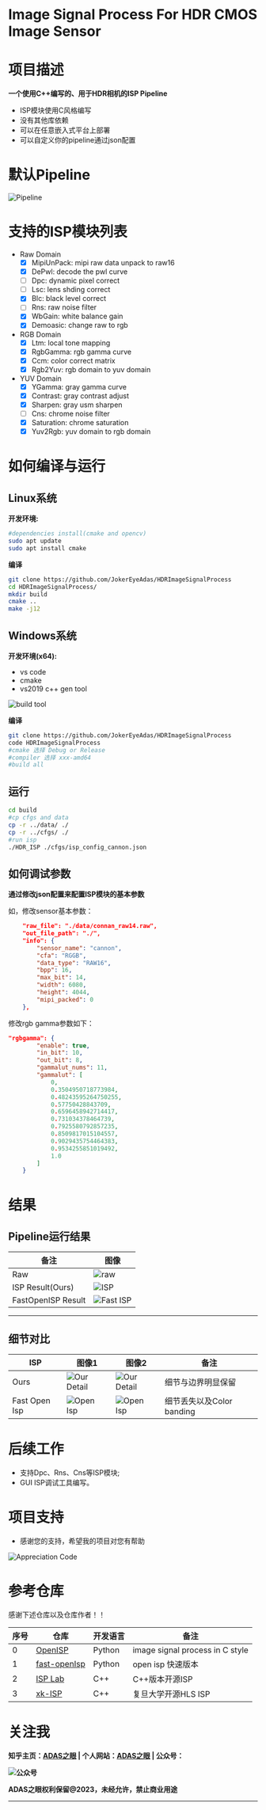 # Image Signal Process For HDR CMOS Image Sensor

# 项目描述


**一个使用C++编写的、用于HDR相机的ISP Pipeline**

- ISP模块使用C风格编写
- 没有其他库依赖
- 可以在任意嵌入式平台上部署
- 可以自定义你的pipeline通过json配置

# 默认Pipeline

![Pipeline](pipeline.png)

# 支持的ISP模块列表

- Raw Domain
    - [x] MipiUnPack: mipi raw data unpack to raw16
    - [x] DePwl: decode the pwl curve
    - [ ] Dpc: dynamic pixel correct
    - [ ] Lsc: lens shding correct
    - [x] Blc: black level correct
    - [ ] Rns: raw noise filter
    - [x] WbGain: white balance gain
    - [x] Demoasic: change raw to rgb
- RGB Domain
    - [x] Ltm: local tone mapping
    - [x] RgbGamma: rgb gamma curve
    - [x] Ccm: color correct matrix
    - [x] Rgb2Yuv: rgb domain to yuv domain
- YUV Domain
    - [x] YGamma: gray gamma curve
    - [x] Contrast: gray contrast adjust
    - [x] Sharpen: gray usm sharpen
    - [ ] Cns: chrome noise filter
    - [x] Saturation: chrome saturation
    - [x] Yuv2Rgb: yuv domain to rgb domain

# 如何编译与运行

## Linux系统
**开发环境:** 
```bash
#dependencies install(cmake and opencv)
sudo apt update
sudo apt install cmake
```

**编译**

```bash
git clone https://github.com/JokerEyeAdas/HDRImageSignalProcess
cd HDRImageSignalProcess/
mkdir build
cmake ..
make -j12
```
## Windows系统

**开发环境(x64):** 
- vs code
- cmake
- vs2019 c++ gen tool

![build tool](compile.png) 

**编译**

```bash
git clone https://github.com/JokerEyeAdas/HDRImageSignalProcess
code HDRImageSignalProcess
#cmake 选择 Debug or Release
#compiler 选择 xxx-amd64
#build all
```

## 运行

```bash
cd build
#cp cfgs and data
cp -r ../data/ ./
cp -r ../cfgs/ ./
#run isp
./HDR_ISP ./cfgs/isp_config_cannon.json
```
## 如何调试参数

**通过修改json配置来配置ISP模块的基本参数**

如，修改sensor基本参数：
```json
    "raw_file": "./data/connan_raw14.raw",
    "out_file_path": "./",
    "info": {
        "sensor_name": "cannon",
        "cfa": "RGGB",
        "data_type": "RAW16",
        "bpp": 16,
        "max_bit": 14,
        "width": 6080,
        "height": 4044,
        "mipi_packed": 0
    },
```

修改rgb gamma参数如下：

```json
"rgbgamma": {
        "enable": true,
        "in_bit": 10,
        "out_bit": 8,
        "gammalut_nums": 11,
        "gammalut": [
            0,
            0.3504950718773984,
            0.48243595264750255,
            0.57750428843709,
            0.6596458942714417,
            0.731034378464739,
            0.7925580792857235,
            0.8509817015104557,
            0.9029435754464383,
            0.9534255851019492,
            1.0
        ]
    }
```

# 结果

## Pipeline运行结果

|备注|图像|
|-------|-------|
|Raw|![raw](ISP/connan_raw14.png)|
|ISP Result(Ours)|![ISP](ISP/isp_result.png)|
|FastOpenISP Result|![Fast ISP](ISP/color_checker.png)|

------

## 细节对比

|ISP|图像1|图像2|备注|
|-------|-------|--------|-------|
|Ours|![Our Detail](ISP/our_detail.png)|![Our Detail](ISP/our_sharpen.png)|细节与边界明显保留|
|Fast Open Isp|![Open Isp](ISP/fast_detail.png)|![Open Isp](ISP/others_sharpen.png)|细节丢失以及Color banding|

# 后续工作

* 支持Dpc、Rns、Cns等ISP模块;
* GUI ISP调试工具编写。

# 项目支持

- 感谢您的支持，希望我的项目对您有帮助

![Appreciation Code](AppreciationCode.png)

# 参考仓库

感谢下述仓库以及仓库作者！！

|序号|仓库|开发语言|备注|
|-----|-----|-----|-----|
|0|[OpenISP](https://github.com/cruxopen/openISP)|Python|image signal process in C style|
|1|[fast-openIsp](https://github.com/QiuJueqin/fast-openISP)|Python|open isp 快速版本|
|2|[ISP Lab](https://github.com/yuqing-liu-dut/ISPLab)|C++|C++版本开源ISP|
|3|[xk-ISP](https://github.com/openasic-org/xkISP)|C++|复旦大学开源HLS ISP|


# 关注我


**知乎主页：[ADAS之眼](https://www.zhihu.com/people/fen-shi-qing-nian-29) | 个人网站：[ADAS之眼](https://jokereyeadas.github.io/) | 公众号：**

**![公众号](wechat.png)**


**ADAS之眼权利保留@2023，未经允许，禁止商业用途**

-----